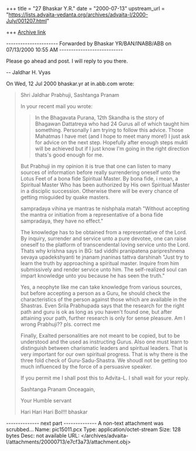 +++
title = "27 Bhaskar Y.R."
date = "2000-07-13"
upstream_url = "https://lists.advaita-vedanta.org/archives/advaita-l/2000-July/001207.html"

+++
[Archive link](https://lists.advaita-vedanta.org/archives/advaita-l/2000-July/001207.html)




---------------------- Forwarded by Bhaskar YR/BAN/INABB/ABB on 07/13/2000 10:55
AM ---------------------------

Please go ahead and post.  I will reply to you there.

--
Jaldhar H. Vyas <jaldhar at braincells.com>


On Wed, 12 Jul 2000 bhaskar.yr at in.abb.com wrote:

>
>
> Shri Jaldhar Prabhuji,
> Sashtanga Pranam
>
> In your recent mail you wrote:
> >In the Bhagavata Purana, 12th Skandha is the story of Bhagawan Dattatreya
> who had 24 Gurus all of which taught him something.  Personally I am
> trying to follow this advice.  Those Mahatmas I have met (and I hope to
> meet many more!) I just ask for advice on the next step.  Hopefully after
> enough steps mukti will be achieved but if I just know I'm going in the
> right direction thats's good enough for me.
>
> But Prabhuji in my opinion it is true that one can listen to many sources of
> information before really surrendering oneself unto the Lotus Feet of a bona
> fide Spiritual Master. By bona fide,
> i mean, a Spiritual Master Who has been authorized by His own Spiritual Master
> in a disciplic succession.  Otherwise there will be every chance of getting
> misguided by quake masters.
>
> sampradaya vihina ye mantras te nishphala matah
> "Without accepting the mantra or initiation from a representative of a bona
> fide sampradaya, they have no effect."
>
> The knowledge has to be obtained from a representative of the Lord. By
inquiry,
> surrender and service unto a pure devotee, one can raise oneself to the
platform
> of transcendental loving service unto the Lord.  Thats why krishna says in BG:
> tad viddhi pranipatena
> paripreshnena sevaya
> upadekshyanti te jnanam
> jnaninas tattva darshinah
> "Just try to learn the truth by approaching a spiritual master. Inquire
> from him submissively and render service unto him. The self-realized soul
> can impart knowledge unto you because he has seen the truth."
>
> Yes,  a neophyte like me can take knowledge from various
> sources, but before accepting a person as a Guru, he should check the
> characteristics of the person against those which are available in the
> Shastras. Even Srila Prabhupada says that the research for the right path and
> guru
> is ok as long as you haven't found one, but after attaining your path,
> further research is only for sense pleasure.  Am I wrong Prabhuji??  pls.
> correct me
>
> Finally, Exalted personalities are not meant to be copied, but to be
understood
> and the used as instructing Gurus. Also one must learn to distinguish between
> charismatic leaders and spiritual leaders. That is very important for our own
> spiritual progress. That is why there is
> the three fold check of Guru-Sadu-Shastra.  We shoudl not be getting too much
> influenced by the force of a persuasive speaker.
>
> If you permit me I shall post this to Advita-L.  I shall wait for your reply.
>
> Sashtanga Pranam Onceagain,
>
> Your Humble servant
>
> Hari Hari Hari Bol!!!
> bhaskar
>
>



-------------- next part --------------
A non-text attachment was scrubbed...
Name: pic15011.pcx
Type: application/octet-stream
Size: 128 bytes
Desc: not available
URL: </archives/advaita-l/attachments/20000713/e7cf3a73/attachment.obj>
